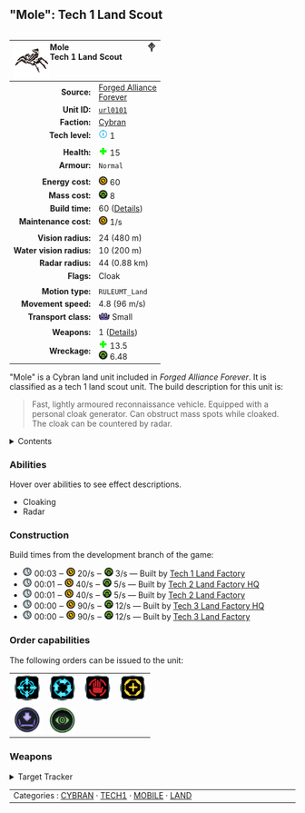 "Mole": Tech 1 Land Scout
----
<table align="right">
    <thead>
        <tr>
            <th align="left" colspan="2">
                <img align="left" src="icons/units/URL0101_icon.png" title="Mole unit icon" /><img align="right" src="icons/strategicicons/icon_land1_intel_rest.png" title="icon_land1_intel" />Mole<br />Tech 1 Land Scout
            </th>
        </tr>
    </thead>
    <tbody>
        <tr>
            <td align="right"><strong>Source:</strong></td>
            <td><a href="Forged Alliance Forever">Forged Alliance<br />Forever</a></td>
        </tr>
        <tr>
            <td align="right"><strong>Unit ID:</strong></td>
            <td><a href="https://github.com/FAForever/fa/D:/faf-development/fa/units/URL0101/URL0101_unit.bp"><code>url0101</code></a></td>
        </tr>
        <tr>
            <td align="right"><strong>Faction:</strong></td>
            <td><a href="categories.CYBRAN">Cybran</a></td>
        </tr>
        <tr>
            <td align="right"><strong>Tech level:</strong></td>
            <td><img src="icons/T1.png" title="Tech 1" /> 1</td>
        </tr>
        <tr><td align="center" colspan="2"></td></tr>
        <tr>
            <td align="right"><strong>Health:</strong></td>
            <td><img src="icons/health.png" title="Health" /> 15</td>
        </tr>
        <tr>
            <td align="right"><strong>Armour:</strong></td>
            <td><code>Normal</code></td>
        </tr>
        <tr><td align="center" colspan="2"></td></tr>
        <tr>
            <td align="right"><strong>Energy cost:</strong></td>
            <td><img src="icons/energy.png" title="Energy" /> 60</td>
        </tr>
        <tr>
            <td align="right"><strong>Mass cost:</strong></td>
            <td><img src="icons/mass.png" title="Mass" /> 8</td>
        </tr>
        <tr>
            <td align="right"><strong>Build time:</strong></td>
            <td>60 (<a href="#construction">Details</a>)</td>
        </tr>
        <tr>
            <td align="right"><strong>Maintenance cost:</strong></td>
            <td><img src="icons/energy.png" title="Energy" /> 1/s</td>
        </tr>
        <tr><td align="center" colspan="2"></td></tr>
        <tr>
            <td align="right"><strong>Vision radius:</strong></td>
            <td> <span title="0.48 km, 0.30 mi">24 (480 m)</span></td>
        </tr>
        <tr>
            <td align="right"><strong>Water vision radius:</strong></td>
            <td> <span title="0.20 km, 0.12 mi">10 (200 m)</span></td>
        </tr>
        <tr>
            <td align="right"><strong>Radar radius:</strong></td>
            <td> <span title="880 m, 0.55 mi">44 (0.88 km)</span></td>
        </tr>
        <tr>
            <td align="right"><strong>Flags:</strong></td>
            <td>Cloak</td>
        </tr>
        <tr><td align="center" colspan="2"></td></tr>
        <tr>
            <td align="right"><strong>Motion type:</strong></td>
            <td><code>RULEUMT_Land</code></td>
        </tr>
        <tr>
            <td align="right"><strong>Movement speed:</strong></td>
            <td> <span title="346 km/h, 215 mph">4.8 (96 m/s)</span></td>
        </tr>
        <tr>
            <td align="right"><strong>Transport class:</strong></td>
            <td><img src="icons/attached.png" title="Attached" /> Small</td>
        </tr>
        <tr><td align="center" colspan="2"></td></tr>
        <tr>
            <td align="right"><strong>Weapons:</strong></td>
            <td>1 (<a href="#weapons">Details</a>)</td>
        </tr>
        <tr>
            <td align="right"><strong>Wreckage:</strong></td>
            <td><img src="icons/health.png" title="Health" /> 13.5<br /><img src="icons/mass.png" title="Mass" /> 6.48</td>
        </tr>
    </tbody>
</table>

"Mole" is a Cybran land unit included in *Forged Alliance Forever*.
It is classified as a tech 1 land scout unit.
The build description for this unit is:

<blockquote>Fast, lightly armoured reconnaissance vehicle. Equipped with a personal cloak generator. Can obstruct mass spots while cloaked. The cloak can be countered by radar.</blockquote>

<details>
<summary>Contents</summary>

1. – <a href="#abilities">Abilities</a>
2. – <a href="#construction">Construction</a>
3. – <a href="#order-capabilities">Order capabilities</a>
4. – <a href="#weapons">Weapons</a>
</details>

### Abilities
Hover over abilities to see effect descriptions.

* <span title="Can become hidden to visual sensors">Cloaking</span>
* <span title="Can see blips of units not seen by vision that are on or above water">Radar</span>

### Construction
Build times from the development branch of the game:
* <img src="icons/time.png" title="Time" /> 00:03 ‒ <img src="icons/energy.png" title="Energy" /> 20/s ‒ <img src="icons/mass.png" title="Mass" /> 3/s — Built by <a href="URB0101">Tech 1 Land Factory</a>
* <img src="icons/time.png" title="Time" /> 00:01 ‒ <img src="icons/energy.png" title="Energy" /> 40/s ‒ <img src="icons/mass.png" title="Mass" /> 5/s — Built by <a href="URB0201">Tech 2 Land Factory HQ</a>
* <img src="icons/time.png" title="Time" /> 00:01 ‒ <img src="icons/energy.png" title="Energy" /> 40/s ‒ <img src="icons/mass.png" title="Mass" /> 5/s — Built by <a href="ZRB9501">Tech 2 Land Factory</a>
* <img src="icons/time.png" title="Time" /> 00:00 ‒ <img src="icons/energy.png" title="Energy" /> 90/s ‒ <img src="icons/mass.png" title="Mass" /> 12/s — Built by <a href="URB0301">Tech 3 Land Factory HQ</a>
* <img src="icons/time.png" title="Time" /> 00:00 ‒ <img src="icons/energy.png" title="Energy" /> 90/s ‒ <img src="icons/mass.png" title="Mass" /> 12/s — Built by <a href="ZRB9601">Tech 3 Land Factory</a>

### Order capabilities
The following orders can be issued to the unit:
<table>
<td><img float="left" src="icons/orders/move.png" title="Move" /></td>
<td><img float="left" src="icons/orders/patrol.png" title="Patrol" /></td>
<td><img float="left" src="icons/orders/stop.png" title="Stop" /></td>
<td><img float="left" src="icons/orders/guard.png" title="Assist" /></td>
<tr>
<td><img float="left" src="icons/orders/load.png" title="Call Transport
Load into or onto another unit" /></td>
<td><img float="left" src="icons/orders/intel-counter.png" title="Personal Cloak
Turn the selected units cloaking on/off" /></td>
</table>

### Weapons
<details>
<summary>Target Tracker</summary>
<p>
    <table>
        <tr>
            <td align="right"><strong>Target type:</strong></td>
            <td><code>RULEWTT_Unit</code><br />(Anti-Surface)</td>
        </tr>
        <tr>
            <td align="right"><strong>Damage:</strong></td>
            <td>0 <span title="Note: This doesn't count some scripted effects.">(<u>?</u>)</span></td>
        </tr>
        <tr>
            <td align="right"><strong>Damage type:</strong></td>
            <td><code>Normal</code></td>
        </tr>
        <tr>
            <td align="right"><strong>Max range:</strong></td>
            <td> <span title="520 m, 0.32 mi">26 (0.52 km)</span></td>
        </tr>
        <tr>
            <td align="right"><strong>Firing cycle:</strong></td>
            <td>Once every 10.0s <span title="Note: This doesn't count additional delays such as charging, reloading, and others.">(<u>?</u>)</span></td>
        </tr>
    </table>
</p>
</details>


<table align="center">
<td width="1215px">Categories : 
<a href="categories.CYBRAN">CYBRAN</a> · 
<a href="_categories.TECH1">TECH1</a> · 
<a href="_categories.MOBILE">MOBILE</a> · 
<a href="_categories.LAND">LAND</a></td>
</table>
